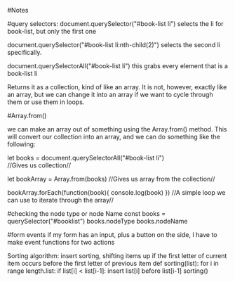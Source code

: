 #Notes

#query selectors: document.querySelector("#book-list li") selects the li for
book-list, but only the first one

document.querySelector("#book-list li:nth-child(2)") selects the second li
specifically. 

document.querySelectorAll("#book-list li") this grabs every element that is a book-list li

Returns it as a collection, kind of like an array. It is not, however, exactly like an array, but we can change it into an array if we want to cycle through them or use them in loops. 


#Array.from()

we can make an array out of something using the Array.from() method. This will convert our collection into an array, and we can do something like the following: 

let books = document.querySelectorAll("#book-list li")  
 //Gives us collection//

let bookArray = Array.from(books)
//Gives us array from the collection//

bookArray.forEach(function(book){
	console.log(book)
})
//A simple loop we can use to iterate through the array//


#checking the node type or node Name
const books = querySelector("#booklist")
books.nodeType
books.nodeName

#form events
if my form has an input, plus a button on the side, I have to make event functions for two actions 


Sorting algorithm: 
insert sorting, shifting items up if the first letter of current item occurs before the first letter of previous item
def sorting(list): 
for i in range length.list:
	if list[i] < list[i-1]:
		insert list[i] before list[i-1]
		sorting()